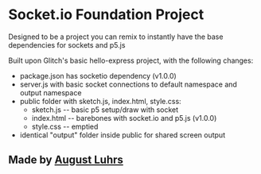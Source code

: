 Socket.io Foundation Project
=================

Designed to be a project you can remix to instantly have the base dependencies for sockets and p5.js

Built upon Glitch's basic hello-express project, with the following changes:

- package.json has socketio dependency (v1.0.0)
- server.js with basic socket connections to default namespace and output namespace
- public folder with sketch.js, index.html, style.css:
  - sketch.js -- basic p5 setup/draw with socket
  - index.html -- barebones with socket.io and p5.js (v1.0.0)
  - style.css -- emptied
- identical "output" folder inside public for shared screen output



Made by [August Luhrs](https://augustluhrs.art)
-------------------
